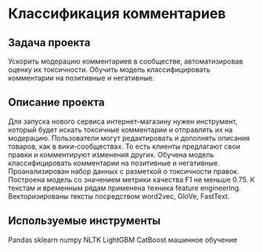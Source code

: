 #  Классификация комментариев

## Задача проекта

Ускорить модерацию комментариев в сообществе, автоматизировав оценку их токсичности.
Обучить модель классифицировать комментарии на позитивные и негативные.

## Описание проекта 

Для запуска нового сервиса интернет-магазину нужен инструмент, который будет искать токсичные комментарии и отправлять их на модерацию. Пользователи могут редактировать и дополнять описания товаров, как в вики-сообществах. То есть клиенты предлагают свои правки и комментируют изменения других. 
Обучена модель классифицировать комментарии на позитивные и негативные. Проанализирован набор данных с разметкой о токсичности правок.
Построена модель со значением метрики качества F1 не меньше 0.75.
К текстам и временным рядам применена техника feature engineering. 
Векторизированы тексты посредством word2vec, GloVe, FastText.

## Используемые инструменты

Pandas
sklearn
numpy
NLTK
LightGBM
CatBoost
машинное обучение
